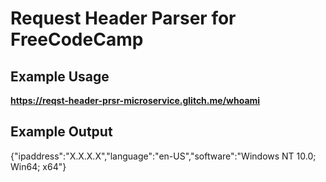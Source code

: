 # Request Header Parser for FreeCodeCamp

## Example Usage
      
**https://reqst-header-prsr-microservice.glitch.me/whoami**
    
## Example Output

{"ipaddress":"X.X.X.X","language":"en-US","software":"Windows NT 10.0; Win64; x64"}
    

